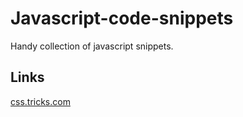 Javascript-code-snippets
========================

Handy collection of javascript snippets.

Links
-------
[css.tricks.com](http://css-tricks.com/snippets/) 